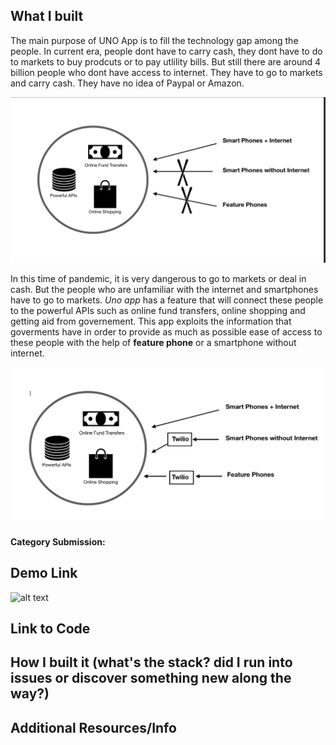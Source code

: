 [Comment]: # (All of this is placeholder text. Use this format or any other format of your choosing to best describe your project.)

[Reminder]: # (Make sure you've submitted the Twilio CodeExchange agreement: https://ahoy.twilio.com/code-exchange-community)

[Important]: # (By making a submission, you agree to the competition's terms: https://www.twilio.com/legal/twilio-dev-hackathon-terms)


## What I built

The main purpose of UNO App is to fill the technology gap among the people. In current era, people dont have to carry cash, they dont have to do to markets to buy prodcuts or to pay utlility bills. But still there are around 4 billion people who dont have access to internet. They have to go to markets and carry cash. They have no idea of Paypal or Amazon.

![Limited Access](limited_access.png)

In this time of pandemic, it is very dangerous to go to markets or deal in cash. But the people who are unfamiliar with the internet and smartphones have to go to markets. _Uno app_ has a feature that will connect these people to the powerful APIs such as online fund transfers, online shopping and getting aid from governement. This app exploits the information that goverments have in order to provide as much as possible ease of access to these people with the help of **feature phone** or a smartphone without internet.

![Access to All](access_to_all.png)


#### Category Submission: 


## Demo Link

![alt text](shopping_demo.gif)
 

## Link to Code


## How I built it (what's the stack? did I run into issues or discover something new along the way?)


## Additional Resources/Info
